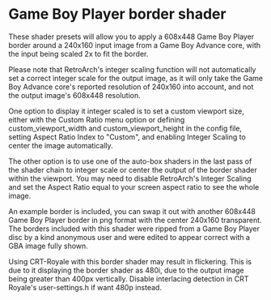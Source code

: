 # Game Boy Player border shader

These shader presets will allow you to apply a 608x448 Game Boy Player border around a 240x160 input image from a Game Boy Advance core, with the input being scaled 2x to fit the border.

Please note that RetroArch's integer scaling function will not automatically set a correct integer scale for the output image, as it will only take the Game Boy Advance core's reported resolution of 240x160 into account, and not the output image's 608x448 resolution.

One option to display it integer scaled is to set a custom viewport size, either with the Custom Ratio menu option or defining custom_viewport_width and custom_viewport_height in the config file, setting Aspect Ratio Index to "Custom", and enabling Integer Scaling to center the image automatically.

The other option is to use one of the auto-box shaders in the last pass of the shader chain to integer scale or center the output of the border shader within the viewport. You may need to disable RetroArch's Integer Scaling and set the Aspect Ratio equal to your screen aspect ratio to see the whole image.

An example border is included, you can swap it out with another 608x448 Game Boy Player border in png format with the center 240x160 transparent. The borders included with this shader were ripped from a Game Boy Player disc by a kind anonymous user and were edited to appear correct with a GBA image fully shown.

Using CRT-Royale with this border shader may result in flickering. This is due to it displaying the border shader as 480i, due to the output image being greater than 400px vertically. Disable interlacing detection in CRT Royale's user-settings.h if want 480p instead.